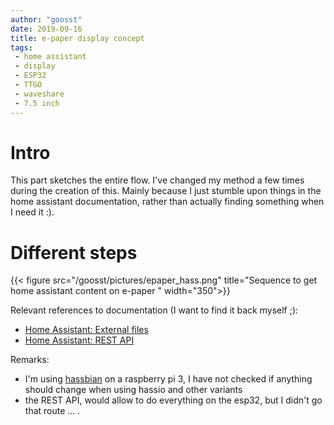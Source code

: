 ```yaml
---
author: "goosst"
date: 2019-09-16
title: e-paper display concept
tags:
 - home assistant
 - display
 - ESP32
 - TTGO
 - waveshare
 - 7.5 inch
---
```


# Intro
This part sketches the entire flow. I've changed my method a few times during the creation of this. Mainly because I just stumble upon things in the home assistant documentation, rather than actually finding something when I need it :).

# Different steps

{{< figure src="/goosst/pictures/epaper_hass.png" title="Sequence to get home assistant content on e-paper " width="350">}}

Relevant references to documentation (I want to find it back myself ;):

- [Home Assistant: External files](https://www.home-assistant.io/components/http/#hosting-files)
- [Home Assistant: REST API](https://developers.home-assistant.io/docs/en/external_api_rest.html#get-apihistory)

Remarks:

- I'm using [hassbian](https://www.home-assistant.io/docs/installation/hassbian/installation/) on a raspberry pi 3, I have not checked if anything should change when using hassio and other variants
- the REST API, would allow to do everything on the esp32, but I didn't go that route ... .
